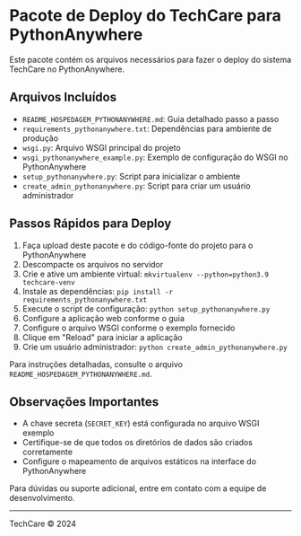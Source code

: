 # Pacote de Deploy do TechCare para PythonAnywhere

Este pacote contém os arquivos necessários para fazer o deploy do sistema TechCare no PythonAnywhere.

## Arquivos Incluídos

- `README_HOSPEDAGEM_PYTHONANYWHERE.md`: Guia detalhado passo a passo
- `requirements_pythonanywhere.txt`: Dependências para ambiente de produção
- `wsgi.py`: Arquivo WSGI principal do projeto
- `wsgi_pythonanywhere_example.py`: Exemplo de configuração do WSGI no PythonAnywhere
- `setup_pythonanywhere.py`: Script para inicializar o ambiente
- `create_admin_pythonanywhere.py`: Script para criar um usuário administrador

## Passos Rápidos para Deploy

1. Faça upload deste pacote e do código-fonte do projeto para o PythonAnywhere
2. Descompacte os arquivos no servidor
3. Crie e ative um ambiente virtual: `mkvirtualenv --python=python3.9 techcare-venv`
4. Instale as dependências: `pip install -r requirements_pythonanywhere.txt`
5. Execute o script de configuração: `python setup_pythonanywhere.py`
6. Configure a aplicação web conforme o guia
7. Configure o arquivo WSGI conforme o exemplo fornecido
8. Clique em "Reload" para iniciar a aplicação
9. Crie um usuário administrador: `python create_admin_pythonanywhere.py`

Para instruções detalhadas, consulte o arquivo `README_HOSPEDAGEM_PYTHONANYWHERE.md`.

## Observações Importantes

- A chave secreta (`SECRET_KEY`) está configurada no arquivo WSGI exemplo
- Certifique-se de que todos os diretórios de dados são criados corretamente
- Configure o mapeamento de arquivos estáticos na interface do PythonAnywhere

Para dúvidas ou suporte adicional, entre em contato com a equipe de desenvolvimento.

---

TechCare © 2024 